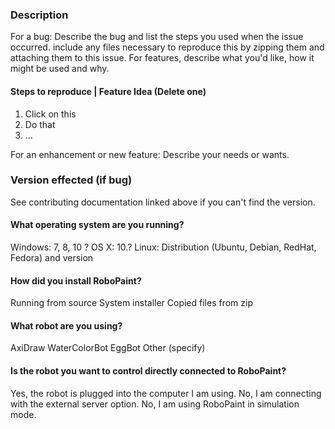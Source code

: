 ### Description

For a bug: Describe the bug and list the steps you used when the issue occurred.
include any files necessary to reproduce this by zipping them and attaching them
to this issue. For features, describe what you'd like, how it might be used and
why.

#### Steps to reproduce | Feature Idea (Delete one)
  1. Click on this
  2. Do that
  3. ...

For an enhancement or new feature: Describe your needs or wants.

### Version effected (if bug)
See contributing documentation linked above if you can't find the version.

#### What operating system are you running?
Windows: 7, 8, 10 ?
OS X: 10.?
Linux: Distribution (Ubuntu, Debian, RedHat, Fedora) and version

#### How did you install RoboPaint?
Running from source
System installer
Copied files from zip

#### What robot are you using?
AxiDraw
WaterColorBot
EggBot
Other (specify)

#### Is the robot you want to control directly connected to RoboPaint?
Yes, the robot is plugged into the computer I am using.
No, I am connecting with the external server option.
No, I am using RoboPaint in simulation mode.
